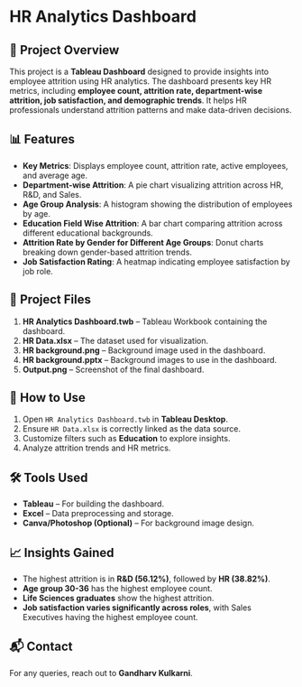 # HR Analytics Dashboard

## 📌 Project Overview
This project is a **Tableau Dashboard** designed to provide insights into employee attrition using HR analytics. The dashboard presents key HR metrics, including **employee count, attrition rate, department-wise attrition, job satisfaction, and demographic trends**. It helps HR professionals understand attrition patterns and make data-driven decisions.

## 📊 Features
- **Key Metrics**: Displays employee count, attrition rate, active employees, and average age.
- **Department-wise Attrition**: A pie chart visualizing attrition across HR, R&D, and Sales.
- **Age Group Analysis**: A histogram showing the distribution of employees by age.
- **Education Field Wise Attrition**: A bar chart comparing attrition across different educational backgrounds.
- **Attrition Rate by Gender for Different Age Groups**: Donut charts breaking down gender-based attrition trends.
- **Job Satisfaction Rating**: A heatmap indicating employee satisfaction by job role.

## 📂 Project Files
1. **HR Analytics Dashboard.twb** – Tableau Workbook containing the dashboard.
2. **HR Data.xlsx** – The dataset used for visualization.
3. **HR background.png** – Background image used in the dashboard.
4. **HR background.pptx** – Background images to use in the dashboard.
5. **Output.png** – Screenshot of the final dashboard.

## 🔧 How to Use
1. Open `HR Analytics Dashboard.twb` in **Tableau Desktop**.
2. Ensure `HR Data.xlsx` is correctly linked as the data source.
3. Customize filters such as **Education** to explore insights.
4. Analyze attrition trends and HR metrics.

## 🛠 Tools Used
- **Tableau** – For building the dashboard.
- **Excel** – Data preprocessing and storage.
- **Canva/Photoshop (Optional)** – For background image design.

## 📈 Insights Gained
- The highest attrition is in **R&D (56.12%)**, followed by **HR (38.82%)**.
- **Age group 30-36** has the highest employee count.
- **Life Sciences graduates** show the highest attrition.
- **Job satisfaction varies significantly across roles**, with Sales Executives having the highest employee count.

## 📬 Contact
For any queries, reach out to **Gandharv Kulkarni**.

